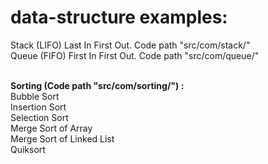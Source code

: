 # data-structure examples:<br/>

Stack (LIFO) Last In First Out. Code path "src/com/stack/" <br/>
Queue (FIFO) First In First Out. Code path "src/com/queue/" <br/>
<br/>

<b>Sorting (Code path "src/com/sorting/") :</b><br/>
Bubble Sort <br/>
Insertion Sort <br/>
Selection Sort <br/>
Merge Sort of Array <br/>
Merge Sort of Linked List <br/>
Quiksort <br/>




